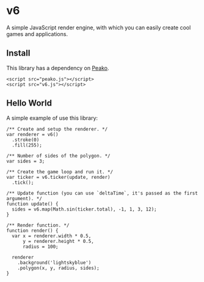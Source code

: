 # v6
A simple JavaScript render engine, with which you can easily create cool games and applications.

## Install
This library has a dependency on [Peako](https://github.com/silent-tempest/Peako).
```
<script src="peako.js"></script>
<script src="v6.js"></script>
```

## Hello World
A simple example of use this library:
```
/** Create and setup the renderer. */
var renderer = v6()
  .stroke(0)
  .fill(255);

/** Number of sides of the polygon. */
var sides = 3;

/** Create the game loop and run it. */
var ticker = v6.ticker(update, render)
  .tick();

/** Update function (you can use `deltaTime`, it's passed as the first argument). */
function update() {
  sides = v6.map(Math.sin(ticker.total), -1, 1, 3, 12);
}

/** Render function. */
function render() {
  var x = renderer.width * 0.5,
      y = renderer.height * 0.5,
      radius = 100;

  renderer
    .background('lightskyblue')
    .polygon(x, y, radius, sides);
}
```
